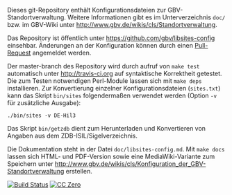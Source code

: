 Dieses git-Repository enthält Konfigurationsdateien zur GBV-Standortverwaltung.
Weitere Informationen gibt es im Unterverzeichnis `doc/` bzw. im GBV-Wiki unter
<http://www.gbv.de/wikis/cls/Standortverwaltung>.

Das Repository ist öffentlich unter <https://github.com/gbv/libsites-config>
einsehbar. Änderungen an der Konfiguration können durch einen
[Pull-Request](https://help.github.com/articles/using-pull-requests) angemeldet
werden.

Der master-branch des Repository wird durch aufruf von `make test` automatisch
unter <http://travis-ci.org> auf syntaktische Korrektheit getestet. Die zum
Testen notwendigen Perl-Module lassen sich mit `make deps` installieren. Zur
Konvertierung einzelner Konfigurationsdateien (`sites.txt`) kann das Skript
`bin/sites` folgendermaßen verwendet werden (Option `-v` für zusätzliche
Ausgabe):

    ./bin/sites -v DE-Hil3

Das Skript `bin/getzdb` dient zum Herunterladen und Konvertieren von Angaben 
aus dem ZDB-ISIL/Sigelverzeichnis.

Die Dokumentation steht in der Datei `doc/libsites-config.md`. Mit `make docs`
lassen sich HTML- und PDF-Version sowie eine MediaWiki-Variante zum Speichern
unter <http://www.gbv.de/wikis/cls/Konfiguration_der_GBV-Standortverwaltung>
erstellen.

[![Build Status](https://travis-ci.org/gbv/libsites-config.png?branch=master)](https://travis-ci.org/gbv/libsites-config)
[![CC Zero](http://i.creativecommons.org/p/mark/1.0/80x15.png)](http://creativecommons.org/publicdomain/mark/1.0/)
